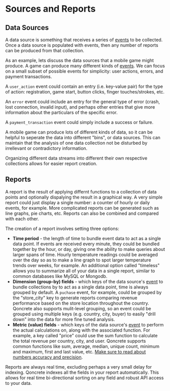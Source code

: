 # Sources and Reports

## Data Sources

A data source is something that receives a series of [events](events-data-retention.md) to be collected.  Once a data source is populated with events, then any number of reports can be produced from that collection.

As an example, lets discuss the data sources that a mobile game might produce.  A game can produce many different kinds of [events](events-data-retention.md). We can focus on a small subset of possible events for simplicity: user actions, errors, and payment transactions.

A `user_action` event could contain an entry (i.e. key-value pair) for the type of action: registration, game start, button clicks, finger touches/strokes, etc.

An `error` event could include an entry for the general type of error (crash, lost connection, invalid input), and perhaps other entries that give more information about the particulars of the specific error.

A `payment_transaction` event could simply include a success or failure.

A mobile game can produce lots of different kinds of data, so it can be helpful to seperate the data into different "bins", or data sources. This can maintain that the analysis of one data collection not be disturbed by irrellevant or contradictory information.

Organizing different data streams into different their own respective collections allows for easier report creation.

## Reports

A report is the result of applying differnt functions to a collection of data points and optionally dispalying the result in a graphical way.  A very simple report could just display a single number: a counter of hourly or daily events, for example.  More complicated reports can be generated such as line graphs, pie charts, etc.  Reports can also be combined and compared with each other.

The creation of a report involves setting three options:

 * __Time period__ - the length of time to bundle event data to act as a single data point.  If events are received every minute, they could be bundled together by the hour, or day, giving one the ability to make queries about larger spans of time.  Hourly temperature readings could be averaged over the day so as to make a line graph to spot larger temperature trends over weeks, for example. An additional option called "timeless" allows you to summarize all of your data in a single report, similar to common databases like MySQL or Mongodb. 
 * __Dimension (group-by) fields__ - which keys of the data source's [event](events-data-retention.md) to bundle collections by to act as a single data point, time is always grouped by default.  A `puchase` event, for example, could be grouped by the "store_city" key to generate reports comparing revenue performance based on the store location throughout the country. Qoncrete also supports mulit-level grouping, so an event could be grouped using multiple keys (e.g. country, city, buyer) to easily "drill down" into the data for more fine tuned analysis.
 * __Metric (value) fields__ - which keys of the data source's [event](events-data-retention.md) to perform the actual calculations on, along with the associated function. For example, a key called "price" could use the sum function to calculate the total revenue per country, city, and user. Qoncrete supports common functions like sum, average, median, unique count, minimum and maximum, first and last value, etc. [Make sure to read about numbers accuracy and precision](accuracy-precision.md).


Reports are always real time, excluding perhaps a very small delay for indexing. Qoncrete indexes all the fields in your report automatically. This allows for real time bi-directional sorting on any field and robust API access to your data. 